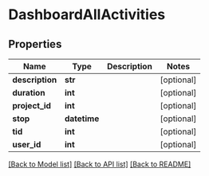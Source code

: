 # DashboardAllActivities

## Properties

Name | Type | Description | Notes
------------ | ------------- | ------------- | -------------
**description** | **str** |  | [optional] 
**duration** | **int** |  | [optional] 
**project_id** | **int** |  | [optional] 
**stop** | **datetime** |  | [optional] 
**tid** | **int** |  | [optional] 
**user_id** | **int** |  | [optional] 

[[Back to Model list]](../README.md#documentation-for-models) [[Back to API list]](../README.md#documentation-for-api-endpoints) [[Back to README]](../README.md)


